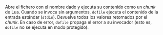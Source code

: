Abre el fichero con el nombre dado y ejecuta su contenido como un _chunk_ de Lua. Cuando se invoca sin argumentos, `dofile` ejecuta el contenido de la entrada estándar (`stdin`). Devuelve todos los valores retornados por el _chunk_. En caso de error, `dofile` propaga el error a su invocador (esto es, `dofile` no se ejecuta en modo protegido).